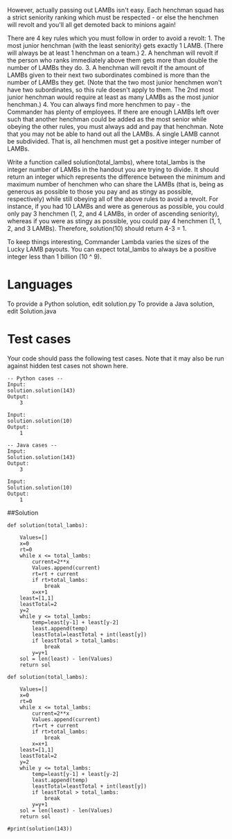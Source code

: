 However, actually passing out LAMBs isn't easy. Each henchman squad has a strict seniority ranking which must be respected - or else the henchmen will revolt and you'll all get demoted back to minions again! 

There are 4 key rules which you must follow in order to avoid a revolt:
    1. The most junior henchman (with the least seniority) gets exactly 1 LAMB.  (There will always be at least 1 henchman on a team.)
    2. A henchman will revolt if the person who ranks immediately above them gets more than double the number of LAMBs they do.
    3. A henchman will revolt if the amount of LAMBs given to their next two subordinates combined is more than the number of LAMBs they get.  (Note that the two most junior henchmen won't have two subordinates, so this rule doesn't apply to them.  The 2nd most junior henchman would require at least as many LAMBs as the most junior henchman.)
    4. You can always find more henchmen to pay - the Commander has plenty of employees.  If there are enough LAMBs left over such that another henchman could be added as the most senior while obeying the other rules, you must always add and pay that henchman.
Note that you may not be able to hand out all the LAMBs. A single LAMB cannot be subdivided. That is, all henchmen must get a positive integer number of LAMBs.

Write a function called solution(total_lambs), where total_lambs is the integer number of LAMBs in the handout you are trying to divide. It should return an integer which represents the difference between the minimum and maximum number of henchmen who can share the LAMBs (that is, being as generous as possible to those you pay and as stingy as possible, respectively) while still obeying all of the above rules to avoid a revolt.  For instance, if you had 10 LAMBs and were as generous as possible, you could only pay 3 henchmen (1, 2, and 4 LAMBs, in order of ascending seniority), whereas if you were as stingy as possible, you could pay 4 henchmen (1, 1, 2, and 3 LAMBs). Therefore, solution(10) should return 4-3 = 1.

To keep things interesting, Commander Lambda varies the sizes of the Lucky LAMB payouts. You can expect total_lambs to always be a positive integer less than 1 billion (10 ^ 9).

Languages
=========

To provide a Python solution, edit solution.py
To provide a Java solution, edit Solution.java

Test cases
==========
Your code should pass the following test cases.
Note that it may also be run against hidden test cases not shown here.
```
-- Python cases --
Input:
solution.solution(143)
Output:
    3

Input:
solution.solution(10)
Output:
    1

-- Java cases --
Input:
Solution.solution(143)
Output:
    3

Input:
Solution.solution(10)
Output:
    1
```
##Solution
```
def solution(total_lambs):
    
    Values=[]
    x=0
    rt=0
    while x <= total_lambs:
        current=2**x
        Values.append(current)
        rt=rt + current
        if rt>total_lambs:
            break
        x=x+1
    least=[1,1]
    leastTotal=2
    y=2
    while y <= total_lambs:
        temp=least[y-1] + least[y-2]
        least.append(temp)
        leastTotal=leastTotal + int(least[y])
        if leastTotal > total_lambs:
            break
        y=y+1
    sol = len(least) - len(Values)
    return sol
    
def solution(total_lambs):
    
    Values=[]
    x=0
    rt=0
    while x <= total_lambs:
        current=2**x
        Values.append(current)
        rt=rt + current
        if rt>total_lambs:
            break
        x=x+1
    least=[1,1]
    leastTotal=2
    y=2
    while y <= total_lambs:
        temp=least[y-1] + least[y-2]
        least.append(temp)
        leastTotal=leastTotal + int(least[y])
        if leastTotal > total_lambs:
            break
        y=y+1
    sol = len(least) - len(Values)
    return sol
    
#print(solution(143))

```